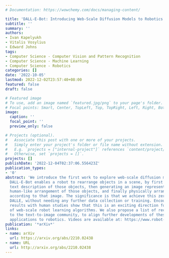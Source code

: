 ```yaml
---
# Documentation: https://wowchemy.com/docs/managing-content/

title: 'DALL-E-Bot: Introducing Web-Scale Diffusion Models to Robotics'
subtitle: ''
summary: ''
authors:
- Ivan Kapelyukh
- Vitalis Vosylius
- Edward Johns
tags:
- Computer Science - Computer Vision and Pattern Recognition
- Computer Science - Machine Learning
- Computer Science - Robotics
categories: []
date: '2022-10-05'
lastmod: 2022-12-02T23:57:40+08:00
featured: false
draft: false

# Featured image
# To use, add an image named `featured.jpg/png` to your page's folder.
# Focal points: Smart, Center, TopLeft, Top, TopRight, Left, Right, BottomLeft, Bottom, BottomRight.
image:
  caption: ''
  focal_point: ''
  preview_only: false

# Projects (optional).
#   Associate this post with one or more of your projects.
#   Simply enter your project's folder or file name without extension.
#   E.g. `projects = ["internal-project"]` references `content/project/deep-learning/index.md`.
#   Otherwise, set `projects = []`.
projects: []
publishDate: '2022-12-04T02:37:06.556423Z'
publication_types:
- '0'
abstract: 'We introduce the first work to explore web-scale diffusion models for robotics.
  DALL-E-Bot enables a robot to rearrange objects in a scene, by first inferring a
  text description of those objects, then generating an image representing a natural,
  human-like arrangement of those objects, and finally physically arranging the objects
  according to that image. The significance is that we achieve this zero-shot using
  DALLE, without needing any further data collection or training. Encouraging real-world
  results with human studies show that this is an exciting direction for the future
  of web-scale robot learning algorithms. We also propose a list of recommendations
  to the text-to-image community, to align further developments of these models with
  applications to robotics. Videos are available at: https://www.robot-learning.uk/dall-e-bot.'
publication: '*arXiv*'
links:
- name: arXiv
  url: https://arxiv.org/abs/2210.02438
- name: URL
  url: http://arxiv.org/abs/2210.02438
---
```

